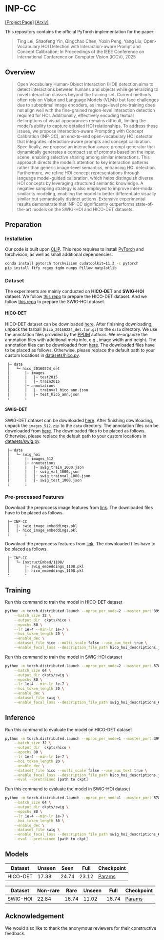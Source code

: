 # INP-CC

[[Project Page]](https://sites.google.com/view/inp-cc/%E9%A6%96%E9%A1%B5) [[Arxiv]](https://arxiv.org/pdf/2508.03207)

This repository contains the official PyTorch implementation for the paper: 

> Ting Lei, Shaofeng Yin, Qingchao Chen, Yuxin Peng, Yang Liu; Open-Vocabulary HOI Detection with Interaction-aware Prompt and Concept Calibration; In Proceedings of the IEEE Conference on International Conference on Computer Vision (ICCV), 2025 


## Overview

> Open Vocabulary Human-Object Interaction (HOI) detection aims to detect interactions between humans and objects while generalizing to novel interaction classes beyond the training set. Current methods often rely on Vision and Language Models (VLMs) but face challenges due to suboptimal image encoders, as image-level pre-training does not align well with the fine-grained region-level interaction detection required for HOI. Additionally, effectively encoding textual descriptions of visual appearances remains difficult, limiting the model’s ability to capture detailed HOI relationships. To address these issues, we propose Interaction-aware Prompting with Concept Calibration (INP-CC), an end-to-end open-vocabulary HOI detector that integrates interaction-aware prompts and concept calibration. Specifically, we propose an interaction-aware prompt generator that dynamically generates a compact set of prompts based on the input scene, enabling selective sharing among similar interactions. This approach directs the model’s attention to key interaction patterns rather than generic image-level semantics, enhancing HOI detection. Furthermore, we refine HOI concept representations through language model-guided calibration, which helps distinguish diverse HOI concepts by leveraging structured semantic knowledge. A negative sampling strategy is also employed to improve inter-modal similarity modeling, enabling the model to better differentiate visually similar but semantically distinct actions. Extensive experimental results demonstrate that INP-CC significantly outperforms state-of-the-art models on the SWIG-HOI and HICO-DET datasets.

## Preparation

### Installation

Our code is built upon [CLIP](https://github.com/openai/CLIP). This repo requires to install [PyTorch](https://pytorch.org/get-started/locally/) and torchvision, as well as small additional dependencies.

```bash
conda install pytorch torchvision cudatoolkit=11.3 -c pytorch
pip install ftfy regex tqdm numpy Pillow matplotlib
```

### Dataset

The experiments are mainly conducted on **HICO-DET** and **SWIG-HOI** dataset. We follow [this repo](https://github.com/YueLiao/PPDM) to prepare the HICO-DET dataset. And we follow [this repo](https://github.com/scwangdyd/large_vocabulary_hoi_detection) to prepare the SWIG-HOI dataset.

#### HICO-DET

HICO-DET dataset can be downloaded [here](https://drive.google.com/open?id=1QZcJmGVlF9f4h-XLWe9Gkmnmj2z1gSnk). After finishing downloading, unpack the tarball (`hico_20160224_det.tar.gz`) to the `data` directory. We use the annotation files provided by the [PPDM](https://github.com/YueLiao/PPDM) authors. We re-organize the annotation files with additional meta info, e.g., image width and height. The annotation files can be downloaded from [here](https://drive.google.com/open?id=1lqmevkw8fjDuTqsOOgzg07Kf6lXhK2rg). The downloaded files have to be placed as follows. Otherwise, please replace the default path to your custom locations in [datasets/hico.py](./datasets/hico.py).

``` plain
 |─ data
 │   └─ hico_20160224_det
 |       |- images
 |       |   |─ test2015
 |       |   |─ train2015
 |       |─ annotations
 |       |   |─ trainval_hico_ann.json
 |       |   |─ test_hico_ann.json
 :       :
```

#### SWIG-DET

SWIG-DET dataset can be downloaded [here](https://swig-data-weights.s3.us-east-2.amazonaws.com/images_512.zip). After finishing downloading, unpack the `images_512.zip` to the `data` directory. The annotation files can be downloaded from [here](https://drive.google.com/open?id=1GxNP99J0KP6Pwfekij_M1Z0moHziX8QN). The downloaded files to be placed as follows. Otherwise, please replace the default path to your custom locations in [datasets/swig.py](./datasets/swig.py).

``` plain
 |─ data
 │   └─ swig_hoi
 |       |- images_512
 |       |─ annotations
 |       |   |─ swig_train_1000.json
 |       |   |- swig_val_1000.json
 |       |   |─ swig_trainval_1000.json
 |       |   |- swig_test_1000.json
 :       :
```

### Pre-processed Features

Download the preprocess image features from [link](https://disk.pku.edu.cn/link/AA55FCFC5B31CE4F649AF62BD15E6498C2). The downloaded files have to be placed as follows.

``` plain
 |─ INP-CC
 │   |- swig_image_embeddings.pkl
 │   |- hico_image_embeddings.pkl
 :       :
```

Download the preprocess features from [link](https://disk.pku.edu.cn/link/AA4EC02DC76B0141F19716726FBB253751). The downloaded files have to be placed as follows.

``` plain
 |─ INP-CC
 │   └─ InstructEmbed/1108/
 │       |- swig_embeddings_1108.pkl
 │       |- hico_embeddings_1108.pkl
 :       :
```

## Training

Run this command to train the model in HICO-DET dataset

``` bash
python -m torch.distributed.launch --nproc_per_node=2 --master_port 3996 --use_env main.py \
    --batch_size 32 \
    --output_dir  ckpts/hico \
    --epochs 80 \
    --lr 1e-4 --min-lr 1e-7 \
    --hoi_token_length 20 \
    --enable_dec \
    --dataset_file hico --multi_scale false --use_aux_text true \
    --enable_focal_loss --description_file_path hico_hoi_descriptions.json --VPT_length 4 --img_scene_num 8 --instruction_embedding_file InstructEmbed/1108/hico_embeddings_1108.pkl
```

Run this command to train the model in SWIG-HOI dataset

``` bash
python -m torch.distributed.launch --nproc_per_node=2 --master_port 5786 --use_env main.py \
    --batch_size 64 \
    --output_dir ckpts/swig \
    --epochs 80 \
    --lr 1e-4 --min-lr 1e-7 \
    --hoi_token_length 30 \
    --enable_dec \
    --dataset_file swig \
    --enable_focal_loss --description_file_path swig_hoi_descriptions_6bodyparts.json --VPT_length 4 --img_scene_num 128 --additional_hoi_num 10 --add_hoi_strategy hard --cluster_assignmen_file InstructEmbed/1108/swig_cluster_assignment_64.npy --use_aux_text true --instruction_embedding_file InstructEmbed/1108/swig_embeddings_1108.pkl
```

## Inference

Run this command to evaluate the model on HICO-DET dataset
``` bash
python -m torch.distributed.launch --nproc_per_node=1 --master_port 3996 --use_env main.py \
    --batch_size 32 \
    --output_dir  ckpts/hico \
    --epochs 80 \
    --lr 1e-4 --min-lr 1e-7 \
    --hoi_token_length 20 \
    --enable_dec \
    --dataset_file hico --multi_scale false --use_aux_text true \
    --enable_focal_loss --description_file_path hico_hoi_descriptions.json --VPT_length 4 --img_scene_num 8 --instruction_embedding_file InstructEmbed/1108/hico_embeddings_1108.pkl \
    --eval --pretrained [path to ckpt]
```

Run this command to evaluate the model in SWIG-HOI dataset

``` bash
python -m torch.distributed.launch --nproc_per_node=1 --master_port 5786 --use_env main.py \
    --batch_size 64 \
    --output_dir ckpts/swig \
    --epochs 80 \
    --lr 1e-4 --min-lr 1e-7 \
    --hoi_token_length 30 \
    --enable_dec \
    --dataset_file swig \
    --enable_focal_loss --description_file_path swig_hoi_descriptions_6bodyparts.json --VPT_length 4 --img_scene_num 128 --additional_hoi_num 10 --add_hoi_strategy hard --cluster_assignmen_file InstructEmbed/1108/swig_cluster_assignment_64.npy --use_aux_text true --instruction_embedding_file InstructEmbed/1108/swig_embeddings_1108.pkl \
    --eval --pretrained [path to ckpt]
```

## Models

| Dataset  | Unseen | Seen  | Full  | Checkpoint |
|----------|--------|-------|-------|------------|
| HICO-DET | 17.38  | 24.74 | 23.12 | [Params](https://disk.pku.edu.cn/link/AADA08FCAA771B4FABB78B674BBC77C287)     |



| Dataset  | Non-rare | Rare  | Unseen | Full  | Checkpoint |
|----------|----------|-------|--------|-------|------------|
| SWIG-HOI | 22.84    | 16.74 | 11.02  | 16.74 | [Params](https://disk.pku.edu.cn/link/AA03E10E19BC1B4A0CAE1CF1CE78FAC09E)  |



## Acknowledgement
We would also like to thank the anonymous reviewers for their constructive feedback.


